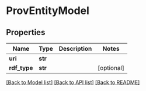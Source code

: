 # ProvEntityModel

## Properties
Name | Type | Description | Notes
------------ | ------------- | ------------- | -------------
**uri** | **str** |  | 
**rdf_type** | **str** |  | [optional] 

[[Back to Model list]](../README.md#documentation-for-models) [[Back to API list]](../README.md#documentation-for-api-endpoints) [[Back to README]](../README.md)

